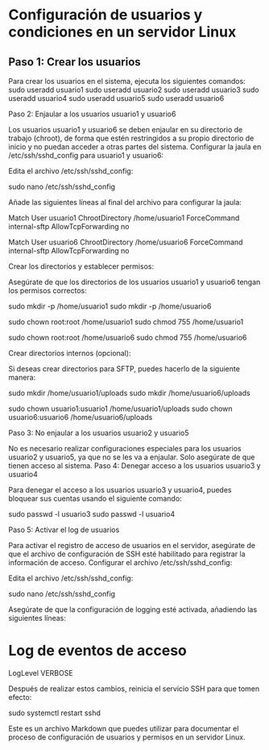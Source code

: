 # Configuración de usuarios y condiciones en un servidor Linux

## Paso 1: Crear los usuarios

Para crear los usuarios en el sistema, ejecuta los siguientes comandos:
sudo useradd usuario1
sudo useradd usuario2
sudo useradd usuario3
sudo useradd usuario4
sudo useradd usuario5
sudo useradd usuario6

Paso 2: Enjaular a los usuarios usuario1 y usuario6

Los usuarios usuario1 y usuario6 se deben enjaular en su directorio de trabajo (chroot), de forma que estén restringidos a su propio directorio de inicio y no puedan acceder a otras partes del sistema.
Configurar la jaula en /etc/ssh/sshd_config para usuario1 y usuario6:

Edita el archivo /etc/ssh/sshd_config:

sudo nano /etc/ssh/sshd_config

Añade las siguientes líneas al final del archivo para configurar la jaula:

Match User usuario1
    ChrootDirectory /home/usuario1
    ForceCommand internal-sftp
    AllowTcpForwarding no

Match User usuario6
    ChrootDirectory /home/usuario6
    ForceCommand internal-sftp
    AllowTcpForwarding no

Crear los directorios y establecer permisos:

Asegúrate de que los directorios de los usuarios usuario1 y usuario6 tengan los permisos correctos:

sudo mkdir -p /home/usuario1
sudo mkdir -p /home/usuario6

sudo chown root:root /home/usuario1
sudo chmod 755 /home/usuario1

sudo chown root:root /home/usuario6
sudo chmod 755 /home/usuario6

Crear directorios internos (opcional):

Si deseas crear directorios para SFTP, puedes hacerlo de la siguiente manera:

sudo mkdir /home/usuario1/uploads
sudo mkdir /home/usuario6/uploads

sudo chown usuario1:usuario1 /home/usuario1/uploads
sudo chown usuario6:usuario6 /home/usuario6/uploads

Paso 3: No enjaular a los usuarios usuario2 y usuario5

No es necesario realizar configuraciones especiales para los usuarios usuario2 y usuario5, ya que no se les va a enjaular. Solo asegúrate de que tienen acceso al sistema.
Paso 4: Denegar acceso a los usuarios usuario3 y usuario4

Para denegar el acceso a los usuarios usuario3 y usuario4, puedes bloquear sus cuentas usando el siguiente comando:

sudo passwd -l usuario3
sudo passwd -l usuario4

Paso 5: Activar el log de usuarios

Para activar el registro de acceso de usuarios en el servidor, asegúrate de que el archivo de configuración de SSH esté habilitado para registrar la información de acceso.
Configurar el archivo /etc/ssh/sshd_config:

Edita el archivo /etc/ssh/sshd_config:

sudo nano /etc/ssh/sshd_config

Asegúrate de que la configuración de logging esté activada, añadiendo las siguientes líneas:

# Log de eventos de acceso
LogLevel VERBOSE

Después de realizar estos cambios, reinicia el servicio SSH para que tomen efecto:

sudo systemctl restart sshd


Este es un archivo Markdown que puedes utilizar para documentar el proceso de configuración de usuarios y permisos en un servidor Linux.
